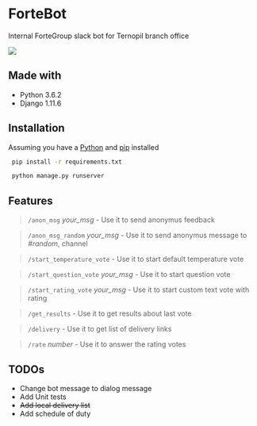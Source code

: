 # ForteBot
 Internal ForteGroup slack bot for Ternopil branch office
 
<img src="https://i.imgur.com/QjbPpNc.png">

## Made with
 * Python 3.6.2
 * Django 1.11.6
 
## Installation

Assuming you have a [Python](https://www.python.org) and [pip](https://pip.pypa.io/en/stable/installing/) installed
```bash
 pip install -r requirements.txt
```

```bash
 python manage.py runserver
```
## Features
>`/anon_msg`  *your_msg* - Use it to send anonymus feedback

>`/anon_msg_random`  *your_msg* - Use it to send anonymus message to *#random*, channel

>`/start_temperature_vote` - Use it to start default temperature vote 

>`/start_question_vote` *your_msg* - Use it to start question vote 

>`/start_rating_vote` *your_msg* - Use it to start custom text vote with rating 

>`/get_results` - Use it to get results about last vote

>`/delivery` - Use it to get list of delivery links

>`/rate` *number* - Use it to answer the rating votes 


## TODOs

 * Change bot message to dialog message
 * Add Unit tests
 * ~~Add local delivery list~~
 * Add schedule of duty
